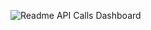 ![Readme API Calls Dashboard](https://cdn.zuplo.com/assets/071b2ead-7769-413b-a66a-133ae6fd755d.png)
